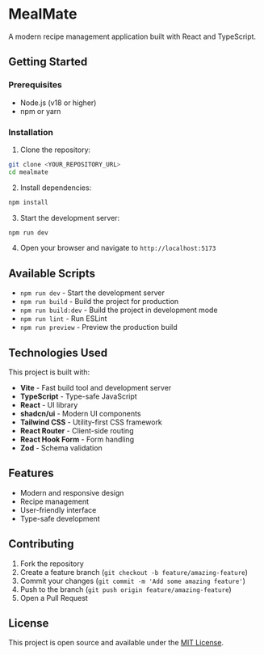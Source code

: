 # MealMate

A modern recipe management application built with React and TypeScript.

## Getting Started

### Prerequisites

- Node.js (v18 or higher)
- npm or yarn

### Installation

1. Clone the repository:
```sh
git clone <YOUR_REPOSITORY_URL>
cd mealmate
```

2. Install dependencies:
```sh
npm install
```

3. Start the development server:
```sh
npm run dev
```

4. Open your browser and navigate to `http://localhost:5173`

## Available Scripts

- `npm run dev` - Start the development server
- `npm run build` - Build the project for production
- `npm run build:dev` - Build the project in development mode
- `npm run lint` - Run ESLint
- `npm run preview` - Preview the production build

## Technologies Used

This project is built with:

- **Vite** - Fast build tool and development server
- **TypeScript** - Type-safe JavaScript
- **React** - UI library
- **shadcn/ui** - Modern UI components
- **Tailwind CSS** - Utility-first CSS framework
- **React Router** - Client-side routing
- **React Hook Form** - Form handling
- **Zod** - Schema validation

## Features

- Modern and responsive design
- Recipe management
- User-friendly interface
- Type-safe development

## Contributing

1. Fork the repository
2. Create a feature branch (`git checkout -b feature/amazing-feature`)
3. Commit your changes (`git commit -m 'Add some amazing feature'`)
4. Push to the branch (`git push origin feature/amazing-feature`)
5. Open a Pull Request

## License

This project is open source and available under the [MIT License](LICENSE).
